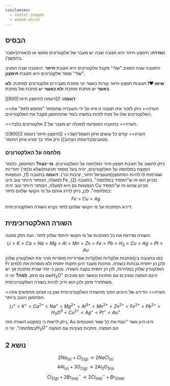 ```yaml
---
cssclasses:
  - center-images
  - embed-white
---
```

## הבסיס
**הגדרה:**
חימצון-חיזור היא תגובה שבה יש מעבר של אלקטרונים ממשי או לכאורה(יוסבר בהמשך).

התגובה שבה המגיב "שלי" מקבל אלקטרונים היא תגובת **חיזור**.
התגובה שבה המגיב "שלי" מוסר אלקטרונים היא תגובת **חימצון**.

**שימו ❤️!** תגובות חמצון-חיזור קורות כאשר יוני מתכת מעבירים אלקטרונים למתכת. **לא כאשר** יש מתכת ומתכת ו**לא כאשר** יש מתכת ואל מתכת.

**דוגמה:**
![[דוגמה לחימצון חיזור|800]]

==הערה==
ניתן לזכור איזו תגובה זו איזו על ידי העובדה שהמחזר "מחפש לתת" את האלקטרונים שלו על מנת לזכות במשהו בעוד שהמחמצן מקבל את האלקטרונים.

==הערה==
בתגובה המופיעה למעלה יש מעבר של 2 אלקטרונים בלבד.

![[חימצון-חיזור דוגמה 2|800]]
==הערה==
קודם כל עושים איזון חשמלי(של מטענים(כדוגמת הצהוב)) ורק אחר כך מגיע איזון החומר.

### מלחמה על האלקטרונים
ניתן לחשוב על תגובת חמצון חיור כמלחמה על האלקטרונים.
**מי ינצח?**
המחמצן, כלומר המנצח במלחמה על האלקטרונים, יהיה בעל מספר תכונות(שלא נלמד) יחודייות שגורמות לו להיות המחמצן(פוטנציאל חיזור, יציבות וכו').
**דוגמה**
בתגובה (1), הנמצאת למעלה, המחזר היותר טוב הינו Fe מכיוון הוא זה ש"הפסיד במלחמה".
בתגובה (2), הנמצאת גם היא למעלה, המחזר היותר טוב יהיה Cu מכיוון שהוא זה ש"הפסיד במלחמה".
לכן, ניתן לדרג אותם על פי הקושי שלהם לחזר:
$$
Fe>Cu>Ag
$$
דירוג המתכות על פי הקושי שלהם לחזר נקרא השורה האלקטרוכימית.
## השורה האלקטרוכימית
השורה מדרגת את כל המתכות על פי הקושי היחסי שלהן לחזר.
הנה חלק ממנה:
$$
Li>K>Ca>Na>Mg>Al>Mn>Zn>Fe>Pb>H_{2}>Cu>Ag>Pt>Au
$$
מתכות אלקליות ואלקליות אפרוריות מוסרות מהר את האלקטרון שלהן(כמו בתגובה בין Fr למים) ולכן הן יחסית גבוהות בשורה.
מתכות מעבר הינן חזקות יחסית ולא מוסרות את האלקטרון שלהן במהירות, לכן הן יחסית בקצה השורה.
נטען כי זוהי שורת מתכות אך יש שם גם מימן. **למה?**
יוני ה$H_{3}O^+$ הינם חומצה ומגיבים עם מתכות וכאשר הם מגיבים משתחרר מימן ולכן הוא חייב להיות בשורה האלקטרוכימית.

==הערה==
הדירוג של היונים הפוך מהשורה האלקטרוכימית שכן בו אנחנו מחפשים את המחמצן הטוב ביותר.
$$
Li^+<K^+<Ca^{2+}<Na^+<Mg^{2+}<Al^{3+}<Mn^{2+}<Zn^{2+}<Fe^{2+}<Pb^{2+}>H_{3}O^3<Cu^{2+}<Ag^+<Pt^+<Au^+
$$
ניתן לראות כי במקטע השורה הזה, Au הינו היון אשר "ינצח את כל שאר האטומים במלחמה".
יוני ה$H_{3}O^+$ הם חומצה. מתכות מגיבות עם חומצה
## נושא 2
$$
2Na_{(s)}+Cl_{2(g)}\to 2NaCl_{(s)}
$$
$$
4Al_{(s)}+3O_{2(g)}\to 2Al_{2}O_{3(s)}
$$
$$
Cl_{2(g)}+2Br^{-}_{(aq)}\to 2Cl^-_{(aq)}+Br_{2(aq)}
$$
